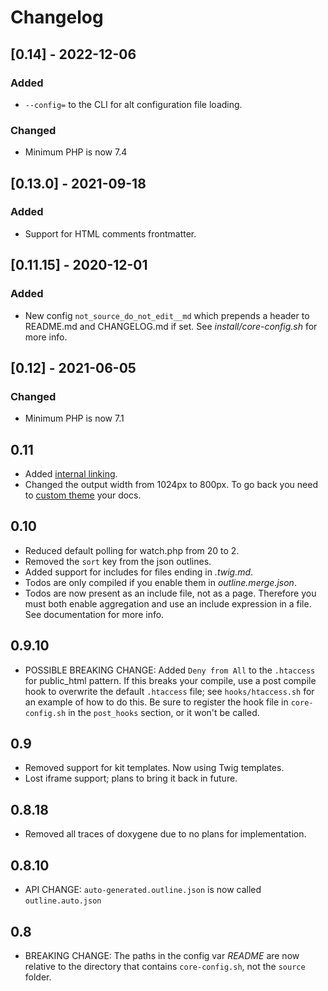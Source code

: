 # Changelog

## [0.14] - 2022-12-06

### Added

- `--config=` to the CLI for alt configuration file loading.

### Changed

- Minimum PHP is now 7.4

## [0.13.0] - 2021-09-18

### Added

- Support for HTML comments frontmatter.

## [0.11.15] - 2020-12-01

### Added

- New config `not_source_do_not_edit__md` which prepends a header to README.md and CHANGELOG.md if set. See _install/core-config.sh_ for more info.

## [0.12] - 2021-06-05

### Changed

- Minimum PHP is now 7.1

## 0.11

* Added [internal linking](@linking).
* Changed the output width from 1024px to 800px. To go back you need to [custom theme](@theming) your docs.

## 0.10

* Reduced default polling for watch.php from 20 to 2.
* Removed the `sort` key from the json outlines.
* Added support for includes for files ending in _.twig.md_.
* Todos are only compiled if you enable them in _outline.merge.json_.
* Todos are now present as an include file, not as a page. Therefore you must both enable aggregation and use an include expression in a file. See documentation for more info.

## 0.9.10

* POSSIBLE BREAKING CHANGE: Added `Deny from All` to the `.htaccess` for public_html pattern. If this breaks your compile, use a post compile hook to overwrite the default `.htaccess` file; see `hooks/htaccess.sh` for an example of how to do this. Be sure to register the hook file in `core-config.sh` in the `post_hooks` section, or it won't be called.

## 0.9

* Removed support for kit templates. Now using Twig templates.
* Lost iframe support; plans to bring it back in future.

## 0.8.18

* Removed all traces of doxygene due to no plans for implementation.

## 0.8.10

* API CHANGE: `auto-generated.outline.json` is now called `outline.auto.json`

## 0.8

* BREAKING CHANGE: The paths in the config var _README_ are now relative to the directory that contains `core-config.sh`, not the `source` folder.

